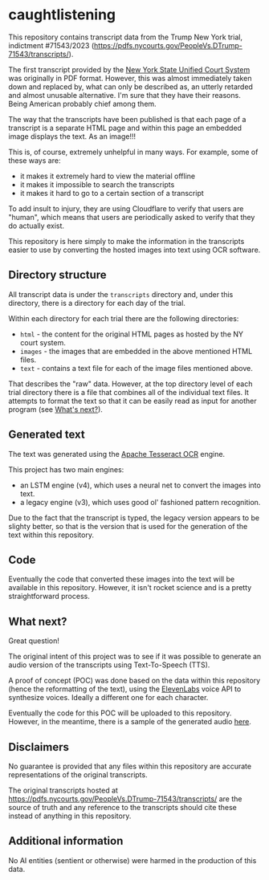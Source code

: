 # caughtlistening

This repository contains transcript data from the Trump New York trial, indictment #71543/2023 (https://pdfs.nycourts.gov/PeopleVs.DTrump-71543/transcripts/).

The first transcript provided by the [New York State Unified Court System](https://ww2.nycourts.gov/press/index.shtml) was originally in PDF format.  However, this was almost immediately taken down and replaced by, what can only be described as, an utterly retarded and almost unusable alternative.  I'm sure that they have their reasons.  Being American probably chief among them.

The way that the transcripts have been published is that each page of a transcript is a separate HTML page and within this page an embedded image displays the text.  As an image!!!

This is, of course, extremely unhelpful in many ways.
For example, some of these ways are:
* it makes it extremely hard to view the material offline
* it makes it impossible to search the transcripts
* it makes it hard to go to a certain section of a transcript

To add insult to injury, they are using Cloudflare to verify that users are "human", which means that users are periodically asked to verify that they do actually exist.

This repository is here simply to make the information in the transcripts easier to use by converting the hosted images into text using OCR software.

## Directory structure

All transcript data is under the `transcripts` directory and, under this directory, there is a directory for each day of the trial.

Within each directory for each trial there are the following directories:
* `html` - the content for the original HTML pages as hosted by the NY court system.
* `images` - the images that are embedded in the above mentioned HTML files.
* `text` - contains a text file for each of the image files mentioned above.

That describes the "raw" data.  However, at the top directory level of each trial directory there is a file that combines all of the individual text files.  It attempts to format the text so that it can be easily read as input for another program (see [What's next?](#what-next)).

## Generated text

The text was generated using the [Apache Tesseract OCR](https://github.com/tesseract-ocr/tesseract) engine.

This project has two main engines:
* an LSTM engine (v4), which uses a neural net to convert the images into text.
* a legacy engine (v3), which uses good ol' fashioned pattern recognition.

Due to the fact that the transcript is typed, the legacy version appears to be slighty better, so that is the version that is used for the generation of the text within this repository.

## Code

Eventually the code that converted these images into the text will be available in this repository.  However, it isn't rocket science and is a pretty straightforward process.

## What next?

Great question!

The original intent of this project was to see if it was possible to generate an audio version of the transcripts using Text-To-Speech (TTS).

A proof of concept (POC) was done based on the data within this repository (hence the reformatting of the text), using the [ElevenLabs](https://elevenlabs.io/) voice API to synthesize voices.  Ideally a different one for each character.

Eventually the code for this POC will be uploaded to this repository.  However, in the meantime, there is a sample of the generated audio [here](transcript-audio-sample.mp3).

## Disclaimers

No guarantee is provided that any files within this repository are accurate representations of the original transcripts.

The original transcripts hosted at https://pdfs.nycourts.gov/PeopleVs.DTrump-71543/transcripts/ are the source of truth and any reference to the transcripts should cite these instead of anything in this repository.

## Additional information

No AI entities (sentient or otherwise) were harmed in the production of this data.